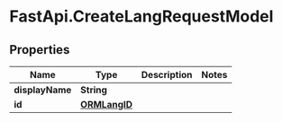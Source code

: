 # FastApi.CreateLangRequestModel

## Properties

Name | Type | Description | Notes
------------ | ------------- | ------------- | -------------
**displayName** | **String** |  | 
**id** | [**ORMLangID**](ORMLangID.md) |  | 


